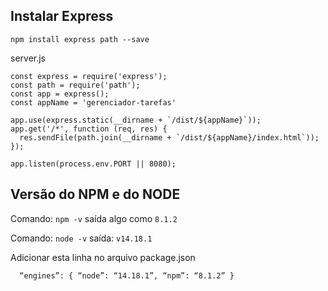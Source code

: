 

## Instalar Express

    npm install express path --save

server.js

```
const express = require('express');
const path = require('path');
const app = express();
const appName = 'gerenciador-tarefas'

app.use(express.static(__dirname + `/dist/${appName}`));
app.get('/*', function (req, res) {
  res.sendFile(path.join(__dirname + `/dist/${appName}/index.html`));
});

app.listen(process.env.PORT || 8080);

```

## Versão do NPM e do NODE

Comando:  ```npm -v``` saída algo como ```8.1.2```

Comando:  ```node -v``` saída: ```v14.18.1```

Adicionar esta linha no arquivo package.json

      “engines”: { “node”: “14.18.1”, “npm”: “8.1.2” }

